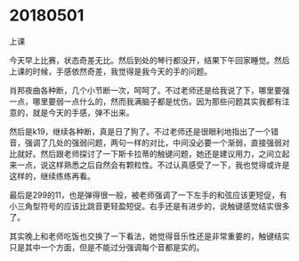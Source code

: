 # 20180501

上课

今天早上比赛，状态奇差无比。然后到处的琴行都没开，结果下午回家睡觉。然后上课的时候，手感依然奇差，我觉得是我今天的手的问题。

肖邦夜曲各种断，几个小节断一次，呵呵了。不过老师还是给我说了下，哪里要强一点，哪里要弱一点什么的，然而我满脑子都是忧伤。因为那些问题其实我都有注意的，就是今天的手感，弹不出来。

然后是k19，继续各种断，真是日了狗了。不过老师还是很眼利地指出了一个错音，强调了几处的强弱问题，两句一样的对比，中间没必要一个渐弱，直接强弱对比就好。然后跟老师探讨了一下斯卡拉蒂的触键问题，她还是建议用力，之间立起来一点，说这样熟悉之后自然会有颗粒性。不过认真感受了一下，我也觉得或许是这样的，继续练练再看。

最后是299的11，也是弹得很一般，被老师强调了一下左手的和弦应该更短促，有小三角型符号的应该比跳音更轻盈短促。右手还是有进步的，说触键感觉结实很多了。

其实晚上和老师吃饭也交换了一下看法，她觉得音乐性还是非常重要的，触键结实只是其中一个方面，但是不能过分强调每个音都是实的。

